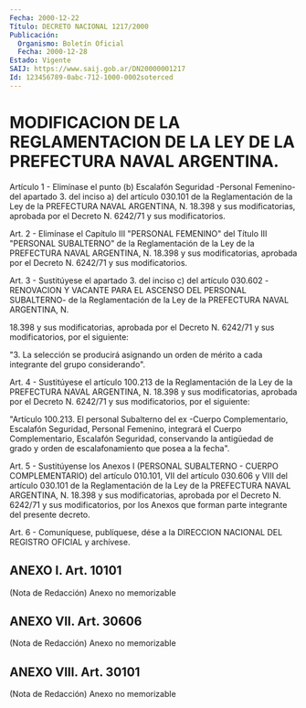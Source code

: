 ```yaml
---
Fecha: 2000-12-22
Título: DECRETO NACIONAL 1217/2000
Publicación:
  Organismo: Boletín Oficial
  Fecha: 2000-12-28
Estado: Vigente
SAIJ: https://www.saij.gob.ar/DN20000001217
Id: 123456789-0abc-712-1000-0002soterced
---
```

# MODIFICACION DE LA REGLAMENTACION DE LA LEY DE LA PREFECTURA NAVAL ARGENTINA.

<a id="1"></a>
Artículo 1 - Elimínase el punto (b) Escalafón Seguridad -Personal Femenino- del apartado 3. del inciso a) del artículo 030.101 de la Reglamentación de la Ley de la PREFECTURA NAVAL ARGENTINA, N. 18.398 y sus modificatorias, aprobada por el Decreto N. 6242/71 y sus modificatorios.

<a id="2"></a>
Art. 2 - Elimínase el Capítulo III "PERSONAL FEMENINO" del Título III "PERSONAL SUBALTERNO" de la Reglamentación de la Ley de la PREFECTURA NAVAL ARGENTINA, N. 18.398 y sus modificatorias, aprobada por el Decreto N. 6242/71 y sus modificatorios.

<a id="3"></a>
Art. 3 - Sustitúyese el apartado 3. del inciso c) del artículo 030.602 -RENOVACION Y VACANTE PARA EL ASCENSO DEL PERSONAL SUBALTERNO- de la Reglamentación de la Ley de la PREFECTURA NAVAL ARGENTINA, N.

18.398 y sus modificatorias, aprobada por el Decreto N. 6242/71 y sus modificatorios, por el siguiente:

"3. La selección se producirá asignando un orden de mérito a cada integrante del grupo considerando".

<a id="4"></a>
Art. 4 - Sustitúyese el artículo 100.213 de la Reglamentación de la Ley de la PREFECTURA NAVAL ARGENTINA, N. 18.398 y sus modificatorias, aprobada por el Decreto N. 6242/71 y sus modificatorios, por el siguiente:

"Artículo 100.213. El personal Subalterno del ex -Cuerpo Complementario, Escalafón Seguridad, Personal Femenino, integrará el Cuerpo Complementario, Escalafón Seguridad, conservando la antigüedad de grado y orden de escalafonamiento que posea a la fecha".

<a id="5"></a>
Art. 5 - Sustitúyense los Anexos I (PERSONAL SUBALTERNO - CUERPO COMPLEMENTARIO) del artículo 010.101, VII del artículo 030.606 y VIII del artículo 030.101 de la Reglamentación de la Ley de la PREFECTURA NAVAL ARGENTINA, N. 18.398 y sus modificatorias, aprobada por el Decreto N. 6242/71 y sus modificatorios, por los Anexos que forman parte integrante del presente decreto.

<a id="6"></a>
Art. 6 - Comuníquese, publíquese, dése a la DIRECCION NACIONAL DEL REGISTRO OFICIAL y archívese.

## ANEXO I. Art. 10101

<a id="1"></a>
(Nota de Redacción) Anexo no memorizable

## ANEXO VII. Art. 30606

<a id="1"></a>
(Nota de Redacción) Anexo no memorizable

## ANEXO VIII. Art. 30101

<a id="1"></a>
(Nota de Redacción) Anexo no memorizable